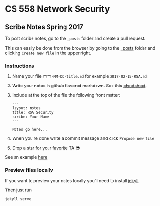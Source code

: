 # CS 558 Network Security 
## Scribe Notes Spring 2017

To post scribe notes, go to the `_posts` folder and create a pull request.

This can easily be done from the browser by going to the [_posts](_posts/) folder and clicking `Create new file` in the upper right.

### Instructions
1. Name your file `YYYY-MM-DD-title.md` for example `2017-02-15-RSA.md`
2. Write your notes in github flavored markdown. See this [cheetsheet](https://github.com/adam-p/markdown-here/wiki/Markdown-Cheatsheet).
3. Include at the top of the file the following front matter:

	```
	---
	layout: notes
	title: RSA Security 
	scribe: Your Name
	---

	Notes go here...
	```

4. When you're done write a commit message and click `Propose new file`
5. Drop a star for your favorite TA 😎

See an example [here](https://raw.githubusercontent.com/asamborski/cs558_s17_notes/master/_posts/2017-02-17-welcome-to-jekyll.md)

### Preview files locally

If you want to preview your notes locally you'll need to install [jekyll](https://jekyllrb.com/)

Then just run:

	jekyll serve
